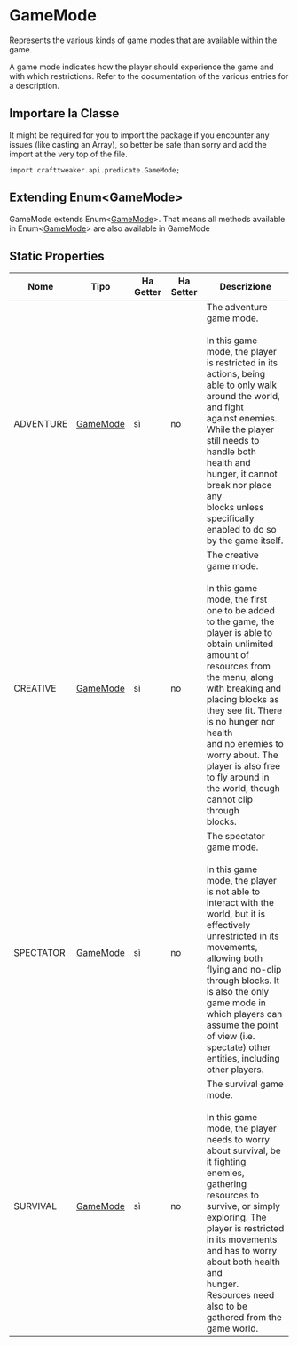 # GameMode

Represents the various kinds of game modes that are available within the game.

 A game mode indicates how the player should experience the game and with which restrictions. Refer to the documentation of the various entries for a description.

## Importare la Classe

It might be required for you to import the package if you encounter any issues (like casting an Array), so better be safe than sorry and add the import at the very top of the file.
```zenscript
import crafttweaker.api.predicate.GameMode;
```


## Extending Enum&lt;GameMode&gt;

GameMode extends Enum&lt;[GameMode](/vanilla/api/predicate/GameMode)&gt;. That means all methods available in Enum&lt;[GameMode](/vanilla/api/predicate/GameMode)&gt; are also available in GameMode

## Static Properties

| Nome      | Tipo                                        | Ha Getter | Ha Setter | Descrizione                                                                                                                                                                                                                                                                                                                                                                                                                                   |
| --------- | ------------------------------------------- | --------- | --------- | --------------------------------------------------------------------------------------------------------------------------------------------------------------------------------------------------------------------------------------------------------------------------------------------------------------------------------------------------------------------------------------------------------------------------------------------- |
| ADVENTURE | [GameMode](/vanilla/api/predicate/GameMode) | sì        | no        | The adventure game mode. <br />  <br />  In this game mode, the player is restricted in its actions, being able to only walk around the world, and fight <br />  against enemies. While the player still needs to handle both health and hunger, it cannot break nor place any <br />  blocks unless specifically enabled to do so by the game itself.                                                                |
| CREATIVE  | [GameMode](/vanilla/api/predicate/GameMode) | sì        | no        | The creative game mode. <br />  <br />  In this game mode, the first one to be added to the game, the player is able to obtain unlimited amount of <br />  resources from the menu, along with breaking and placing blocks as they see fit. There is no hunger nor health <br />  and no enemies to worry about. The player is also free to fly around in the world, though cannot clip through <br />  blocks. |
| SPECTATOR | [GameMode](/vanilla/api/predicate/GameMode) | sì        | no        | The spectator game mode. <br />  <br />  In this game mode, the player is not able to interact with the world, but it is effectively unrestricted in its <br />  movements, allowing both flying and no-clip through blocks. It is also the only game mode in which players can <br />  assume the point of view (i.e. spectate) other entities, including other players.                                             |
| SURVIVAL  | [GameMode](/vanilla/api/predicate/GameMode) | sì        | no        | The survival game mode. <br />  <br />  In this game mode, the player needs to worry about survival, be it fighting enemies, gathering resources to <br />  survive, or simply exploring. The player is restricted in its movements and has to worry about both health and <br />  hunger. Resources need also to be gathered from the game world.                                                                    |

